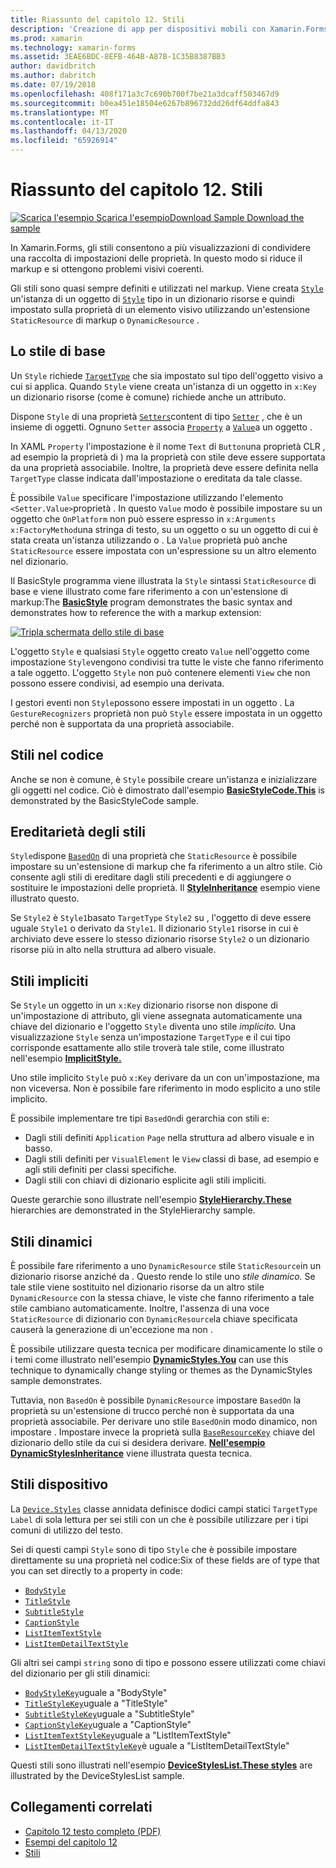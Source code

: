 ```yaml
---
title: Riassunto del capitolo 12. Stili
description: 'Creazione di app per dispositivi mobili con Xamarin.Forms: riepilogo del capitolo 12. Stili'
ms.prod: xamarin
ms.technology: xamarin-forms
ms.assetid: 3EAE6BDC-8EFB-464B-A87B-1C35B8387BB3
author: davidbritch
ms.author: dabritch
ms.date: 07/19/2018
ms.openlocfilehash: 408f171a3c7c690b700f7be21a3dcaff503467d9
ms.sourcegitcommit: b0ea451e18504e6267b896732dd26df64ddfa843
ms.translationtype: MT
ms.contentlocale: it-IT
ms.lasthandoff: 04/13/2020
ms.locfileid: "65926914"
---
```

# <a name="summary-of-chapter-12-styles"></a>Riassunto del capitolo 12. Stili

[![Scarica](~/media/shared/download.png) l'esempio Scarica l'esempioDownload Sample Download the sample](https://github.com/xamarin/xamarin-forms-book-samples/tree/master/Chapter12)

In Xamarin.Forms, gli stili consentono a più visualizzazioni di condividere una raccolta di impostazioni delle proprietà. In questo modo si riduce il markup e si ottengono problemi visivi coerenti.

Gli stili sono quasi sempre definiti e utilizzati nel markup. Viene creata [`Style`](xref:Xamarin.Forms.Style) un'istanza di un oggetto di [`Style`](xref:Xamarin.Forms.NavigableElement.Style) tipo in un dizionario risorse e quindi impostato sulla proprietà di un elemento visivo utilizzando un'estensione `StaticResource` di markup o `DynamicResource` .

## <a name="the-basic-style"></a>Lo stile di base

Un `Style` richiede [`TargetType`](xref:Xamarin.Forms.Style.TargetType) che sia impostato sul tipo dell'oggetto visivo a cui si applica. Quando `Style` viene creata un'istanza di un oggetto in `x:Key` un dizionario risorse (come è comune) richiede anche un attributo.

Dispone `Style` di una proprietà [`Setters`](xref:Xamarin.Forms.Style.Setters)content di tipo [`Setter`](xref:Xamarin.Forms.Setter) , che è un insieme di oggetti. Ognuno `Setter` associa [`Property`](xref:Xamarin.Forms.Setter.Property) a [`Value`](xref:Xamarin.Forms.Setter.Value)a un oggetto .

In XAML `Property` l'impostazione è il nome `Text` di `Button`una proprietà CLR , ad esempio la proprietà di ) ma la proprietà con stile deve essere supportata da una proprietà associabile. Inoltre, la proprietà deve essere definita nella `TargetType` classe indicata dall'impostazione o ereditata da tale classe.

È possibile `Value` specificare l'impostazione utilizzando l'elemento `<Setter.Value>`proprietà . In questo `Value` modo è possibile impostare su un oggetto che `OnPlatform` non può essere espresso in `x:Arguments` `x:FactoryMethod`una stringa di testo, su un oggetto o su un oggetto di cui è stata creata un'istanza utilizzando o . La `Value` proprietà può anche `StaticResource` essere impostata con un'espressione su un altro elemento nel dizionario.

Il BasicStyle programma viene illustrata la `Style` sintassi `StaticResource` di base e viene illustrato come fare riferimento a con un'estensione di markup:The [**BasicStyle**](https://github.com/xamarin/xamarin-forms-book-samples/tree/master/Chapter12/BasicStyle) program demonstrates the basic syntax and demonstrates how to reference the with a markup extension:

[![Tripla schermata dello stile di base](images/ch12fg01-small.png "Stili di base")](images/ch12fg01-large.png#lightbox "Stili di base")

L'oggetto `Style` e qualsiasi `Style` oggetto creato `Value` nell'oggetto come impostazione `Style`vengono condivisi tra tutte le viste che fanno riferimento a tale oggetto. L'oggetto `Style` non può contenere elementi `View` che non possono essere condivisi, ad esempio una derivata.

I gestori eventi non `Style`possono essere impostati in un oggetto . La `GestureRecognizers` proprietà non può `Style` essere impostata in un oggetto perché non è supportata da una proprietà associabile.

## <a name="styles-in-code"></a>Stili nel codice

Anche se non è comune, è `Style` possibile creare un'istanza e inizializzare gli oggetti nel codice. Ciò è dimostrato dall'esempio [**BasicStyleCode.This**](https://github.com/xamarin/xamarin-forms-book-samples/tree/master/Chapter12/BasicStyleCode) is demonstrated by the BasicStyleCode sample.

## <a name="style-inheritance"></a>Ereditarietà degli stili

`Style`dispone [`BasedOn`](xref:Xamarin.Forms.Style.BasedOn) di una proprietà che `StaticResource` è possibile impostare su un'estensione di markup che fa riferimento a un altro stile. Ciò consente agli stili di ereditare dagli stili precedenti e di aggiungere o sostituire le impostazioni delle proprietà. Il [**StyleInheritance**](https://github.com/xamarin/xamarin-forms-book-samples/tree/master/Chapter12/StyleInheritance) esempio viene illustrato questo.

Se `Style2` è `Style1`basato `TargetType` `Style2` su , l'oggetto di deve essere uguale `Style1` o derivato da `Style1`. Il dizionario `Style1` risorse in cui è archiviato deve essere lo stesso dizionario risorse `Style2` o un dizionario risorse più in alto nella struttura ad albero visuale.

## <a name="implicit-styles"></a>Stili impliciti

Se `Style` un oggetto in un `x:Key` dizionario risorse non dispone di un'impostazione di attributo, gli viene assegnata automaticamente una chiave del dizionario e l'oggetto `Style` diventa uno stile *implicito.* Una visualizzazione `Style` senza un'impostazione `TargetType` e il cui tipo corrisponde esattamente allo stile troverà tale stile, come illustrato nell'esempio [**ImplicitStyle.**](https://github.com/xamarin/xamarin-forms-book-samples/tree/master/Chapter12/ImplicitStyle)

Uno stile implicito `Style` può `x:Key` derivare da un con un'impostazione, ma non viceversa. Non è possibile fare riferimento in modo esplicito a uno stile implicito.

È possibile implementare tre tipi `BasedOn`di gerarchia con stili e:

- Dagli stili definiti `Application` `Page` nella struttura ad albero visuale e in basso.
- Dagli stili definiti per `VisualElement` le `View` classi di base, ad esempio e agli stili definiti per classi specifiche.
- Dagli stili con chiavi di dizionario esplicite agli stili impliciti.

Queste gerarchie sono illustrate nell'esempio [**StyleHierarchy.These**](https://github.com/xamarin/xamarin-forms-book-samples/tree/master/Chapter12/StyleHierarchy) hierarchies are demonstrated in the StyleHierarchy sample.

## <a name="dynamic-styles"></a>Stili dinamici

È possibile fare riferimento a uno `DynamicResource` stile `StaticResource`in un dizionario risorse anziché da . Questo rende lo stile uno *stile dinamico.* Se tale stile viene sostituito nel dizionario risorse da un altro stile `DynamicResource` con la stessa chiave, le viste che fanno riferimento a tale stile cambiano automaticamente. Inoltre, l'assenza di una voce `StaticResource` di dizionario con `DynamicResource`la chiave specificata causerà la generazione di un'eccezione ma non .

È possibile utilizzare questa tecnica per modificare dinamicamente lo stile o i temi come illustrato nell'esempio [**DynamicStyles.You**](https://github.com/xamarin/xamarin-forms-book-samples/tree/master/Chapter12/DynamicStyles) can use this technique to dynamically change styling or themes as the DynamicStyles sample demonstrates.

Tuttavia, non `BasedOn` è possibile `DynamicResource` impostare `BasedOn` la proprietà su un'estensione di trucco perché non è supportata da una proprietà associabile. Per derivare uno stile `BasedOn`in modo dinamico, non impostare . Impostare invece la proprietà sulla [`BaseResourceKey`](xref:Xamarin.Forms.Style.BaseResourceKey) chiave del dizionario dello stile da cui si desidera derivare. [**Nell'esempio DynamicStylesInheritance**](https://github.com/xamarin/xamarin-forms-book-samples/tree/master/Chapter12/DynaStylesInh) viene illustrata questa tecnica.

## <a name="device-styles"></a>Stili dispositivo

La [`Device.Styles`](xref:Xamarin.Forms.Device.Styles) classe annidata definisce dodici campi statici `TargetType` `Label` di sola lettura per sei stili con un che è possibile utilizzare per i tipi comuni di utilizzo del testo.

Sei di questi campi `Style` sono di tipo `Style` che è possibile impostare direttamente su una proprietà nel codice:Six of these fields are of type that you can set directly to a property in code:

- [`BodyStyle`](xref:Xamarin.Forms.Device.Styles.BodyStyle)
- [`TitleStyle`](xref:Xamarin.Forms.Device.Styles.TitleStyle)
- [`SubtitleStyle`](xref:Xamarin.Forms.Device.Styles.SubtitleStyle)
- [`CaptionStyle`](xref:Xamarin.Forms.Device.Styles.CaptionStyle)
- [`ListItemTextStyle`](xref:Xamarin.Forms.Device.Styles.ListItemTextStyle)
- [`ListItemDetailTextStyle`](xref:Xamarin.Forms.Device.Styles.ListItemDetailTextStyle)

Gli altri sei campi `string` sono di tipo e possono essere utilizzati come chiavi del dizionario per gli stili dinamici:

- [`BodyStyleKey`](xref:Xamarin.Forms.Device.Styles.BodyStyleKey)uguale a "BodyStyle"
- [`TitleStyleKey`](xref:Xamarin.Forms.Device.Styles.TitleStyleKey)uguale a "TitleStyle"
- [`SubtitleStyleKey`](xref:Xamarin.Forms.Device.Styles.SubtitleStyleKey)uguale a "SubtitleStyle"
- [`CaptionStyleKey`](xref:Xamarin.Forms.Device.Styles.CaptionStyleKey)uguale a "CaptionStyle"
- [`ListItemTextStyleKey`](xref:Xamarin.Forms.Device.Styles.ListItemTextStyleKey)uguale a "ListItemTextStyle"
- [`ListItemDetailTextStyleKey`](xref:Xamarin.Forms.Device.Styles.ListItemDetailTextStyleKey)è uguale a "ListItemDetailTextStyle"

Questi stili sono illustrati nell'esempio [**DeviceStylesList.These styles**](https://github.com/xamarin/xamarin-forms-book-samples/tree/master/Chapter12/DeviceStylesList) are illustrated by the DeviceStylesList sample.

## <a name="related-links"></a>Collegamenti correlati

- [Capitolo 12 testo completo (PDF)](https://download.xamarin.com/developer/xamarin-forms-book/XamarinFormsBook-Ch12-Apr2016.pdf)
- [Esempi del capitolo 12](https://github.com/xamarin/xamarin-forms-book-samples/tree/master/Chapter12)
- [Stili](~/xamarin-forms/user-interface/styles/index.md)
